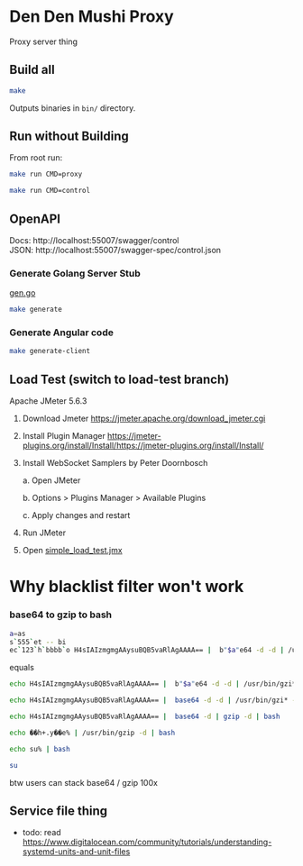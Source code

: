 # Den Den Mushi Proxy

Proxy server thing

## Build all
```bash
make
```
Outputs binaries in `bin/` directory.

## Run without Building

From root run:
```bash
make run CMD=proxy
```
```bash
make run CMD=control
```

## OpenAPI

Docs: http://localhost:55007/swagger/control <br>
JSON: http://localhost:55007/swagger-spec/control.json

### Generate Golang Server Stub
[gen.go](openapi/control/gen.go)

```bash
make generate
```

### Generate Angular code
```bash
make generate-client
```
## Load Test (switch to load-test branch)

Apache JMeter 5.6.3

1. Download Jmeter
   https://jmeter.apache.org/download_jmeter.cgi

2. Install Plugin Manager
   https://jmeter-plugins.org/install/Install/https://jmeter-plugins.org/install/Install/

3. Install WebSocket Samplers by Peter Doornbosch

   a. Open JMeter

   b. Options > Plugins Manager > Available Plugins

   c. Apply changes and restart

4. Run JMeter

5. Open [simple_load_test.jmx](simple_load_test.jmx)

# Why blacklist filter won't work


### base64 to gzip to bash
```bash 
a=as
s`555`et -- bi
ec`123`h`bbbb`o H4sIAIzmgmgAAysuBQB5vaRlAgAAAA== |  b"$a"e64 -d -d | /usr/bi`hello`n/gzi* -d | /"$@"n/b"$a"*

```

equals
```bash
echo H4sIAIzmgmgAAysuBQB5vaRlAgAAAA== |  b"$a"e64 -d -d | /usr/bin/gzi* -d | /"$@"n/b"$a"*
```

```bash
echo H4sIAIzmgmgAAysuBQB5vaRlAgAAAA== |  base64 -d -d | /usr/bin/gzi* -d | /bin/bas*
```

```bash
echo H4sIAIzmgmgAAysuBQB5vaRlAgAAAA== |  base64 -d | gzip -d | bash
```

```bash
echo ��h+.y��e% | /usr/bin/gzip -d | bash
```

```bash
echo su% | bash
```

```bash
su
```
btw users can stack base64 / gzip 100x


## Service file thing

- todo: read https://www.digitalocean.com/community/tutorials/understanding-systemd-units-and-unit-files